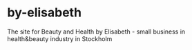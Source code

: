 # by-elisabeth

The site for Beauty and Health by Elisabeth - small business in health&amp;beauty industry in Stockholm
